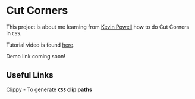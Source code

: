 # Cut Corners

This project is about me learning from [Kevin Powell](https://www.youtube.com/kepowob) how to do Cut Corners in `CSS`.

Tutorial video is found [here](https://www.youtube.com/watch?v=aW6qEAQSctY).

Demo link coming soon!

## Useful Links

[Clippy](https://bennettfeely.com/clippy/) - To generate **`CSS` clip paths**
